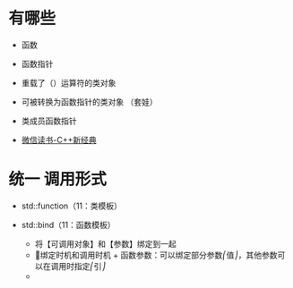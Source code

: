 
# 有哪些
 - 函数
 - 函数指针

 - 重载了（）运算符的类对象  
 - 可被转换为函数指针的类对象 （套娃）
 - 类成员函数指针

 - [微信读书-C++新经典]

# 统一 调用形式
 - std::function（11：类模板）
 - std::bind（11：函数模板）
   
    - 将【可调用对象】和【参数】绑定到一起
    - 📐绑定时机和调用时机 + 函数参数：可以绑定部分参数⎛值⎠，其他参数可以在调用时指定⎛引⎠
    - 



[微信读书-C++新经典]:https://weread.qq.com/web/reader/55f32d30813ab6ea1g017832k33e3289021c33e75ff09694?
